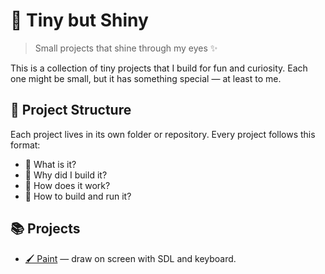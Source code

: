# 🌟 Tiny but Shiny

> Small projects that shine through my eyes ✨

This is a collection of tiny projects that I build for fun and curiosity.
Each one might be small, but it has something special — at least to me.

## 🔧 Project Structure

Each project lives in its own folder or repository.
Every project follows this format:
- 📜 What is it?
- 🤔 Why did I build it?
- 🧠 How does it work?
- 🔨 How to build and run it?

## 📚 Projects

- [🖌️ Paint](./projects/paint.md) — draw on screen with SDL and keyboard.



